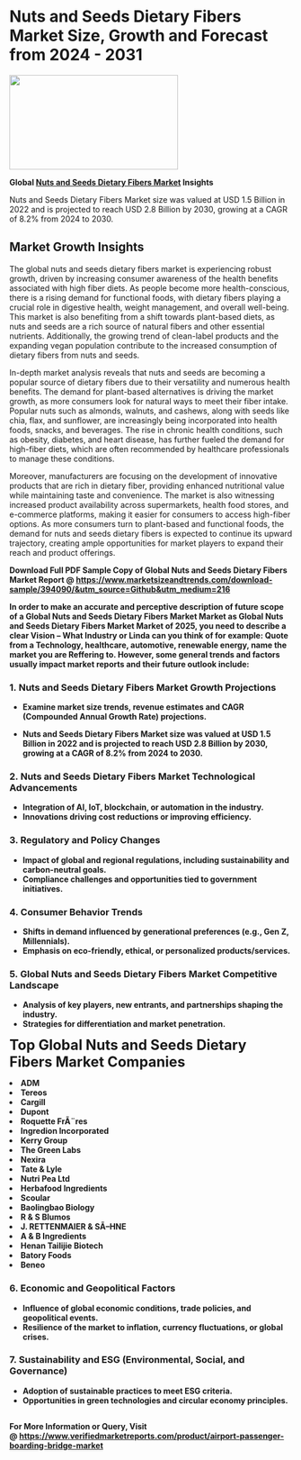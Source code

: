 <H1>Nuts and Seeds Dietary Fibers Market Size, Growth and Forecast from 2024 - 2031</H1><img class="aligncenter size-medium wp-image-584254" src="https://thirdeyenews.in/wp-content/uploads/2024/09/Global-Market-Research-300x168.jpeg" alt="" width="300" height="168" /><p><strong>Global&nbsp;<a href="https://www.marketsizeandtrends.com/download-sample/394090/&amp;utm_source=Github&utm_medium=216">Nuts and Seeds Dietary Fibers Market</a> Insights</strong></p><p>Nuts and Seeds Dietary Fibers Market size was valued at USD 1.5 Billion in 2022 and is projected to reach USD 2.8 Billion by 2030, growing at a CAGR of 8.2% from 2024 to 2030.</p><p><h2>Market Growth Insights</h2> <p>The global nuts and seeds dietary fibers market is experiencing robust growth, driven by increasing consumer awareness of the health benefits associated with high fiber diets. As people become more health-conscious, there is a rising demand for functional foods, with dietary fibers playing a crucial role in digestive health, weight management, and overall well-being. This market is also benefiting from a shift towards plant-based diets, as nuts and seeds are a rich source of natural fibers and other essential nutrients. Additionally, the growing trend of clean-label products and the expanding vegan population contribute to the increased consumption of dietary fibers from nuts and seeds.</p> <p><strong></strong></p> <p>In-depth market analysis reveals that nuts and seeds are becoming a popular source of dietary fibers due to their versatility and numerous health benefits. The demand for plant-based alternatives is driving the market growth, as more consumers look for natural ways to meet their fiber intake. Popular nuts such as almonds, walnuts, and cashews, along with seeds like chia, flax, and sunflower, are increasingly being incorporated into health foods, snacks, and beverages. The rise in chronic health conditions, such as obesity, diabetes, and heart disease, has further fueled the demand for high-fiber diets, which are often recommended by healthcare professionals to manage these conditions.</p> <p>Moreover, manufacturers are focusing on the development of innovative products that are rich in dietary fiber, providing enhanced nutritional value while maintaining taste and convenience. The market is also witnessing increased product availability across supermarkets, health food stores, and e-commerce platforms, making it easier for consumers to access high-fiber options. As more consumers turn to plant-based and functional foods, the demand for nuts and seeds dietary fibers is expected to continue its upward trajectory, creating ample opportunities for market players to expand their reach and product offerings.</p> <p><strong></p><p><span class=""><strong>Download Full PDF Sample Copy of Global Nuts and Seeds Dietary Fibers Market Report</strong> @ <a href="https://www.marketsizeandtrends.com/download-sample/394090/&amp;utm_source=Github&utm_medium=216" target="_blank">https://www.marketsizeandtrends.com/download-sample/394090/&amp;utm_source=Github&utm_medium=216</a></span></p><p>In order to make an accurate and perceptive description of future scope of a Global&nbsp;Nuts and Seeds Dietary Fibers Market Market as Global&nbsp;Nuts and Seeds Dietary Fibers Market Market of 2025, you need to describe a clear Vision &ndash; What Industry or Linda can you think of for example: Quote from a Technology, healthcare, automotive, renewable energy, name the market you are Reffering to. However, some general trends and factors usually impact market reports and their future outlook include:</p><h3>1.&nbsp;<strong>Nuts and Seeds Dietary Fibers Market Growth Projections</strong></h3><ul><li>Examine market size trends, revenue estimates and CAGR (Compounded Annual Growth Rate) projections.</li><li><p>Nuts and Seeds Dietary Fibers Market size was valued at USD 1.5 Billion in 2022 and is projected to reach USD 2.8 Billion by 2030, growing at a CAGR of 8.2% from 2024 to 2030.</p></li></ul><h3>2.&nbsp;<strong>Nuts and Seeds Dietary Fibers Market Technological Advancements</strong></h3><ul><li>Integration of AI, IoT, blockchain, or automation in the industry.</li><li>Innovations driving cost reductions or improving efficiency.</li></ul><h3>3.&nbsp;<strong>Regulatory and Policy Changes</strong></h3><ul><li>Impact of global and regional regulations, including sustainability and carbon-neutral goals.</li><li>Compliance challenges and opportunities tied to government initiatives.</li></ul><h3>4.&nbsp;<strong>Consumer Behavior Trends</strong></h3><ul><li>Shifts in demand influenced by generational preferences (e.g., Gen Z, Millennials).</li><li>Emphasis on eco-friendly, ethical, or personalized products/services.</li></ul><h3>5.&nbsp;<strong>Global Nuts and Seeds Dietary Fibers Market Competitive Landscape</strong></h3><ul><li>Analysis of key players, new entrants, and partnerships shaping the industry.</li><li>Strategies for differentiation and market penetration.</li></ul><p data-pm-slice="1 1 []"><span style="color: inherit; font-family: inherit; font-size: 25px;">Top Global Nuts and Seeds Dietary Fibers Market Companies</span></p><div class="" data-test-id=""><p><li>ADM</li><li> Tereos</li><li> Cargill</li><li> Dupont</li><li> Roquette FrÃ¨res</li><li> Ingredion Incorporated</li><li> Kerry Group</li><li> The Green Labs</li><li> Nexira</li><li> Tate & Lyle</li><li> Nutri Pea Ltd</li><li> Herbafood Ingredients</li><li> Scoular</li><li> Baolingbao Biology</li><li> R & S Blumos</li><li> J. RETTENMAIER & SÃ–HNE</li><li> A & B Ingredients</li><li> Henan Tailijie Biotech</li><li> Batory Foods</li><li> Beneo</li></p></div><h3>6.&nbsp;<strong>Economic and Geopolitical Factors</strong></h3><ul><li>Influence of global economic conditions, trade policies, and geopolitical events.</li><li>Resilience of the market to inflation, currency fluctuations, or global crises.</li></ul><h3>7.&nbsp;<strong>Sustainability and ESG (Environmental, Social, and Governance)</strong></h3><ul><li>Adoption of sustainable practices to meet ESG criteria.</li><li>Opportunities in green technologies and circular economy principles.</li></ul><h2><strong style="font-size: 14px;">For More Information or Query, Visit @&nbsp;</strong><a style="background-color: #ffffff; font-size: 14px;" href="https://www.marketsizeandtrends.com/report/nuts-and-seeds-dietary-fibers-market/" target="_blank">https://www.verifiedmarketreports.com/product/airport-passenger-boarding-bridge-market</a></h2>
